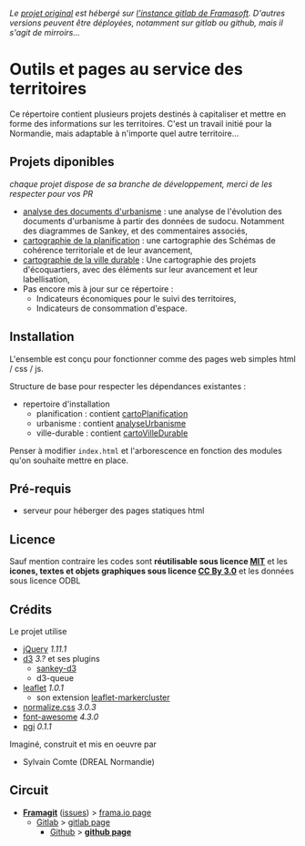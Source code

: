 *Le [projet original][origin] est hébergé sur [l'instance gitlab de Framasoft][framagit]. D'autres versions peuvent être déployées, notamment sur gitlab ou github, mais il s'agit de mirroirs...*

# Outils et pages au service des territoires
Ce répertoire contient plusieurs projets destinés à capitaliser et mettre en forme des informations sur les territoires. C'est un travail initié pour la Normandie, mais adaptable à n'importe quel autre territoire...

## Projets diponibles
*chaque projet dispose de sa branche de développement, merci de les respecter pour vos PR*
* [analyse des documents d'urbanisme](../../../analyseUrbanisme/) : une analyse de l'évolution des documents d'urbanisme à partir des données de sudocu. Notamment des diagrammes de Sankey, et des commentaires associés,
* [cartographie de la planification](../../../cartoPlanification) : une cartographie des Schémas de cohérence territoriale et de leur avancement,
* [cartographie de la ville durable](../../../cartoVilleDurable) : Une cartographie des projets d'écoquartiers, avec des éléments sur leur avancement et leur labellisation,
* Pas encore mis à jour sur ce répertoire :
  * Indicateurs économiques pour le suivi des territoires,
  * Indicateurs de consommation d'espace.

## Installation
L'ensemble est conçu pour fonctionner comme des pages web simples html / css / js.

Structure de base pour respecter les dépendances existantes :
* repertoire d'installation
  * planification : contient [cartoPlanification](../../../cartoPlanification)
  * urbanisme : contient [analyseUrbanisme](../../../analyseUrbanisme)
  * ville-durable : contient [cartoVilleDurable](../../../cartoVilleDurable)

Penser à modifier `index.html` et l'arborescence en fonction des modules qu'on souhaite mettre en place.

## Pré-requis
* serveur pour héberger des pages statiques html

## Licence
Sauf mention contraire les codes sont **réutilisable sous licence [MIT](http://opensource.org/licenses/MIT)** et les **icones, textes et objets graphiques sous licence [CC By 3.0](http://creativecommons.org/licenses/by/3.0/deed.fr)** et les données sous licence ODBL

## Crédits
Le projet utilise
* [jQuery](http://jquery.com/) *1.11.1*
* [d3](https://d3js.org/) *3.?* et ses plugins
   * [sankey-d3](https://github.com/soxofaan/d3-plugin-captain-sankey)
   * d3-queue
* [leaflet](http://leafletjs.com) *1.0.1*
   * son extension [leaflet-markercluster](https://github.com/Leaflet/Leaflet.markercluster)
* [normalize.css](http://necolas.github.io/normalize.css) *3.0.3*
* [font-awesome](http://fontawesome.io) *4.3.0*
* [pgi](http://sycom.gitlab.io/post-Gitlab-issues/) *0.1.1*

Imaginé, construit et mis en oeuvre par
* Sylvain Comte (DREAL Normandie)

## Circuit
* **[Framagit][origin]** ([issues][issues]) > [frama.io page][f.io-page]
   * [Gitlab][gitlab] > [gitlab page][gl-page]
      * [Github][github] > **[github page][gh-page]**

[origin]:https://framagit.org/know-rmandie/know-rmandie.frama.io
[issues]:https://framagit.org/know-rmandie/know-rmandie.frama.io/issues
[f.io-page]:https://know-rmandie.frama.io
[gl-page]:https://know-rmandie.gitlab.io
[gh-page]:https://know-rmandie.github.io

[framagit]:https://framagit.org
[gitlab]:https://gitlab.com/know-rmandie/know-ramndie.gitlab.io
[github]:https://github.com/know-rmandie/know-rmandie.gitlab.io
